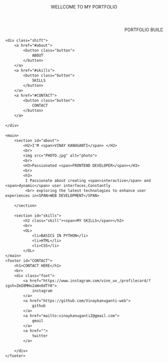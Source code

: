 <!DOCTYPE html>
<html lang="en">
<head>
    <meta charset="UTF-8">
    <meta name="viewport" content="width=device-width, initial-scale=1.0">
    <title>MY PORTFOLIO</title>
    <link rel="stylesheet" href="style.css">
</head>
<body>
    <header>
        WELLCOME TO MY PORTFOLIO
    </header>
    <marquee >PORTFOLIO BUILD WITH HTML AND CSS</marquee>

    <div class="shift">
        <a href="#about">
            <button class="button">
                ABOUT 
            </button>
        </a>
        <a href="#skills">
            <button class="button">
                SKILLS
            </button>
        </a>
        <a href="#CONTACT">
            <button class="button">
                CONTACT
            </button>
        </a>

    </div>

    <main>
        <section id="about">
            <H2>I'M <span>VINAY KANUGANTI</span> </H2>
            <br>
            <img src="PHOTO.jpg" alt="photo">
            <br>
            <H3>Passionated <span>FRONTEND DEVELOPER</span></H3>
            <br>
            <h3>
             I Passionate about creating <span>interactive</span> and <span>dynamic</span> user interfaces,Constantly
             <br> exploring the latest technologies to enhance user experiences in<SPAN>WEB DEVELOPMENT</SPAN>
                
        </section>

        <section id="skills">
            <h2 class="skill"><span>MY SKILLS</span></h2>
            <br>
            <OL>
                <li>BASICS IN PYTHON</li>
                <li>HTML</li>
                <li>CSS</li>
            </OL>
    </main>
    <footer id="CONTACT">
        <h1>CONTACT HERE</h1>
        <br>
        <div class="foot">
            <a href="https://www.instagram.com/vinn_ux_/profilecard/?igsh=ZmI0MHo2aWx0dTY0">
                instagram 
            </a>
            <a href="https://github.com/Vinaykanuganti-web">
                github
            </a>
            <a href="mailto:vinaykanuganti2@gmail.com">
                gmail
            </a>
            <a href="">
                twitter
            </a>
            
        </div>
    </footer>

</body>
</html>
